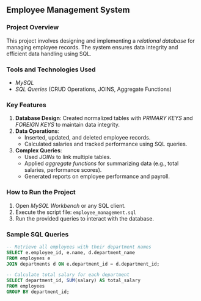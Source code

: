 ## Employee Management System

### Project Overview
This project involves designing and implementing a *relational database* for managing employee records. The system ensures data integrity and efficient data handling using SQL.

### Tools and Technologies Used
- *MySQL*
- *SQL Queries* (CRUD Operations, JOINS, Aggregate Functions)

### Key Features
1. **Database Design**: Created normalized tables with *PRIMARY KEYS* and *FOREIGN KEYS* to maintain data integrity.
2. **Data Operations**:
   - Inserted, updated, and deleted employee records.
   - Calculated salaries and tracked performance using SQL queries.
3. **Complex Queries**:
   - Used *JOINs* to link multiple tables.
   - Applied *aggregate functions* for summarizing data (e.g., total salaries, performance scores).
   - Generated reports on employee performance and payroll.

### How to Run the Project
1. Open *MySQL Workbench* or any SQL client.
2. Execute the script file: `employee_management.sql`
3. Run the provided queries to interact with the database.

### Sample SQL Queries
```sql
-- Retrieve all employees with their department names
SELECT e.employee_id, e.name, d.department_name
FROM employees e
JOIN departments d ON e.department_id = d.department_id;

-- Calculate total salary for each department
SELECT department_id, SUM(salary) AS total_salary
FROM employees
GROUP BY department_id;
```
